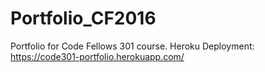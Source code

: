 # Portfolio_CF2016
Portfolio for Code Fellows 301 course.
Heroku Deployment: https://code301-portfolio.herokuapp.com/
